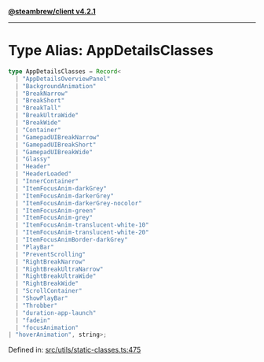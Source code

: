 [**@steambrew/client v4.2.1**](../README.md)

***

# Type Alias: AppDetailsClasses

```ts
type AppDetailsClasses = Record<
  | "AppDetailsOverviewPanel"
  | "BackgroundAnimation"
  | "BreakNarrow"
  | "BreakShort"
  | "BreakTall"
  | "BreakUltraWide"
  | "BreakWide"
  | "Container"
  | "GamepadUIBreakNarrow"
  | "GamepadUIBreakShort"
  | "GamepadUIBreakWide"
  | "Glassy"
  | "Header"
  | "HeaderLoaded"
  | "InnerContainer"
  | "ItemFocusAnim-darkGrey"
  | "ItemFocusAnim-darkerGrey"
  | "ItemFocusAnim-darkerGrey-nocolor"
  | "ItemFocusAnim-green"
  | "ItemFocusAnim-grey"
  | "ItemFocusAnim-translucent-white-10"
  | "ItemFocusAnim-translucent-white-20"
  | "ItemFocusAnimBorder-darkGrey"
  | "PlayBar"
  | "PreventScrolling"
  | "RightBreakNarrow"
  | "RightBreakUltraNarrow"
  | "RightBreakUltraWide"
  | "RightBreakWide"
  | "ScrollContainer"
  | "ShowPlayBar"
  | "Throbber"
  | "duration-app-launch"
  | "fadein"
  | "focusAnimation"
| "hoverAnimation", string>;
```

Defined in: [src/utils/static-classes.ts:475](https://github.com/shdwmtr/plugutil/blob/b52230e3bd417b9353d983856323dee8a90c4f70/client/src/utils/static-classes.ts#L475)
